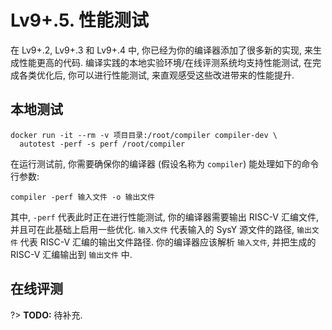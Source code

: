 # Lv9+.5. 性能测试

在 Lv9+.2, Lv9+.3 和 Lv9+.4 中, 你已经为你的编译器添加了很多新的实现, 来生成性能更高的代码. 编译实践的本地实验环境/在线评测系统均支持性能测试, 在完成各类优化后, 你可以进行性能测试, 来直观感受这些改进带来的性能提升.

## 本地测试

```
docker run -it --rm -v 项目目录:/root/compiler compiler-dev \
  autotest -perf -s perf /root/compiler
```

在运行测试前, 你需要确保你的编译器 (假设名称为 `compiler`) 能处理如下的命令行参数:

```
compiler -perf 输入文件 -o 输出文件
```

其中, `-perf` 代表此时正在进行性能测试, 你的编译器需要输出 RISC-V 汇编文件, 并且可在此基础上启用一些优化. `输入文件` 代表输入的 SysY 源文件的路径, `输出文件` 代表 RISC-V 汇编的输出文件路径. 你的编译器应该解析 `输入文件`, 并把生成的 RISC-V 汇编输出到 `输出文件` 中.

## 在线评测

?> **TODO:** 待补充.
